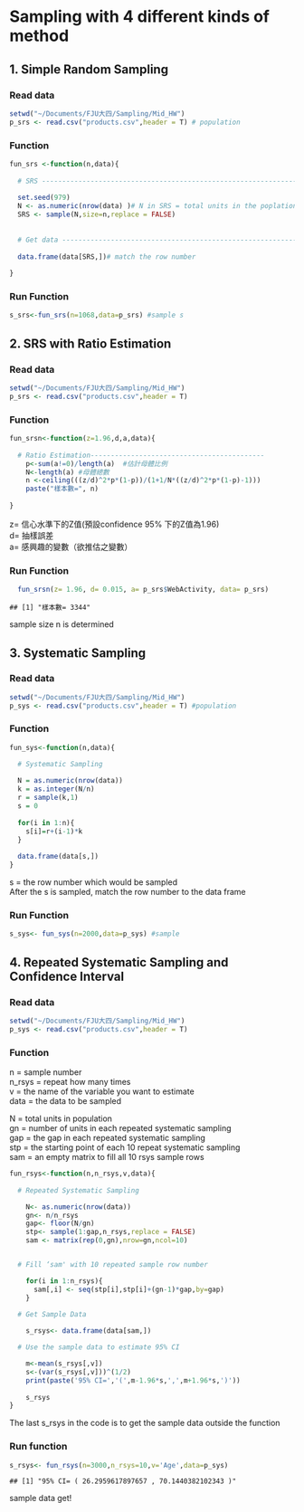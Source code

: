 
# Sampling with 4 different kinds of method 
  
## 1. Simple Random Sampling

### Read data 

```r
setwd("~/Documents/FJU大四/Sampling/Mid_HW")
p_srs <- read.csv("products.csv",header = T) # population 
```

### Function

```r
fun_srs <-function(n,data){
  
  # SRS ---------------------------------------------------------------------
  
  set.seed(979)
  N <- as.numeric(nrow(data) )# N in SRS = total units in the poplation
  SRS <- sample(N,size=n,replace = FALSE) 
  
  
  # Get data ----------------------------------------------------------------
  
  data.frame(data[SRS,])# match the row number 
  
}
```


### Run Function

```r
s_srs<-fun_srs(n=1068,data=p_srs) #sample s
```
   
  
## 2. SRS with Ratio Estimation 
### Read data

```r
setwd("~/Documents/FJU大四/Sampling/Mid_HW")
p_srs <- read.csv("products.csv",header = T)
```

### Function

```r
fun_srsn<-function(z=1.96,d,a,data){
    
  # Ratio Estimation-------------------------------------------
    p<-sum(a!=0)/length(a)  #估計母體比例
    N<-length(a) #母體總數
    n <-ceiling(((z/d)^2*p*(1-p))/(1+1/N*((z/d)^2*p*(1-p)-1)))
    paste("樣本數=", n)
    
}
```
  z= 信心水準下的Z值(預設confidence 95% 下的Z值為1.96)  
  d= 抽樣誤差  
  a= 感興趣的變數（欲推估之變數）

### Run Function


```r
  fun_srsn(z= 1.96, d= 0.015, a= p_srs$WebActivity, data= p_srs) 
```

```
## [1] "樣本數= 3344"
```
  sample size n is determined   
  

## 3. Systematic Sampling  
### Read data

```r
setwd("~/Documents/FJU大四/Sampling/Mid_HW")
p_sys <- read.csv("products.csv",header = T) #population 
```


### Function 

```r
fun_sys<-function(n,data){

  # Systematic Sampling 
  
  N = as.numeric(nrow(data))
  k = as.integer(N/n)  
  r = sample(k,1)    
  s = 0 
  
  for(i in 1:n){
    s[i]=r+(i-1)*k
  }
  
  data.frame(data[s,]) 
}
```
s = the row number which would be sampled  
After the s is sampled, match the row number to the data frame  

### Run Function 

```r
s_sys<- fun_sys(n=2000,data=p_sys) #sample  
```



## 4. Repeated Systematic Sampling and Confidence Interval 
### Read data

```r
setwd("~/Documents/FJU大四/Sampling/Mid_HW")
p_sys <- read.csv("products.csv",header = T)
```

### Function
n = sample number  
n_rsys = repeat how many times  
v = the name of the variable you want to estimate  
data = the data to be sampled

N = total units in population  
gn = number of units in each repeated systematic sampling  
gap = the gap in each repeated systematic sampling  
stp = the starting point of each 10 repeat systematic sampling  
sam = an empty matrix to fill all 10 rsys sample rows   


```r
fun_rsys<-function(n,n_rsys,v,data){
  
  # Repeated Systematic Sampling 

    N<- as.numeric(nrow(data)) 
    gn<- n/n_rsys 
    gap<- floor(N/gn) 
    stp<- sample(1:gap,n_rsys,replace = FALSE) 
    sam <- matrix(rep(0,gn),nrow=gn,ncol=10) 


  # Fill ‘sam' with 10 repeated sample row number

    for(i in 1:n_rsys){
      sam[,i] <- seq(stp[i],stp[i]+(gn-1)*gap,by=gap)
    }

  # Get Sample Data
    
    s_rsys<- data.frame(data[sam,])

  # Use the sample data to estimate 95% CI

    m<-mean(s_rsys[,v])
    s<-(var(s_rsys[,v]))^(1/2)
    print(paste('95% CI=','(',m-1.96*s,',',m+1.96*s,')'))
    
    s_rsys 
}
```
The last s_rsys in the code is to get the sample data outside the function

### Run function 

```r
s_rsys<- fun_rsys(n=3000,n_rsys=10,v='Age',data=p_sys)
```

```
## [1] "95% CI= ( 26.2959617897657 , 70.1440382102343 )"
```
sample data get!





